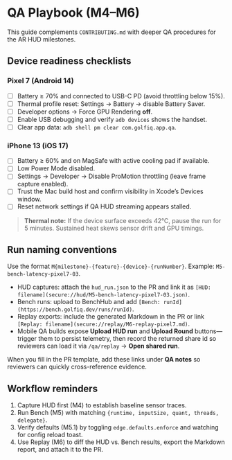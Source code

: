 # QA Playbook (M4–M6)

This guide complements `CONTRIBUTING.md` with deeper QA procedures for the AR HUD milestones.

## Device readiness checklists

### Pixel 7 (Android 14)
- [ ] Battery ≥ 70% and connected to USB-C PD (avoid throttling below 15%).
- [ ] Thermal profile reset: Settings → Battery → disable Battery Saver.
- [ ] Developer options → Force GPU Rendering **off**.
- [ ] Enable USB debugging and verify `adb devices` shows the handset.
- [ ] Clear app data: `adb shell pm clear com.golfiq.app.qa`.

### iPhone 13 (iOS 17)
- [ ] Battery ≥ 60% and on MagSafe with active cooling pad if available.
- [ ] Low Power Mode disabled.
- [ ] Settings → Developer → Disable ProMotion throttling (leave frame capture enabled).
- [ ] Trust the Mac build host and confirm visibility in Xcode’s Devices window.
- [ ] Reset network settings if QA HUD streaming appears stalled.

> **Thermal note:** If the device surface exceeds 42°C, pause the run for 5 minutes. Sustained heat skews sensor drift and GPU timings.

## Run naming conventions
Use the format `M{milestone}-{feature}-{device}-{runNumber}`. Example: `M5-bench-latency-pixel7-03`.

- HUD captures: attach the `hud_run.json` to the PR and link it as `[HUD: filename](secure://hud/M5-bench-latency-pixel7-03.json)`.
- Bench runs: upload to BenchHub and add `[Bench: runId](https://bench.golfiq.dev/runs/runId)`.
- Replay exports: include the generated Markdown in the PR or link `[Replay: filename](secure://replay/M6-replay-pixel7.md)`.
- Mobile QA builds expose **Upload HUD run** and **Upload Round** buttons—trigger them to persist telemetry, then record the
  returned share id so reviewers can load it via `/qa/replay` → **Open shared run**.

When you fill in the PR template, add these links under **QA notes** so reviewers can quickly cross-reference evidence.

## Workflow reminders
1. Capture HUD first (M4) to establish baseline sensor traces.
2. Run Bench (M5) with matching `{runtime, inputSize, quant, threads, delegate}`.
3. Verify defaults (M5.1) by toggling `edge.defaults.enforce` and watching for config reload toast.
4. Use Replay (M6) to diff the HUD vs. Bench results, export the Markdown report, and attach it to the PR.
